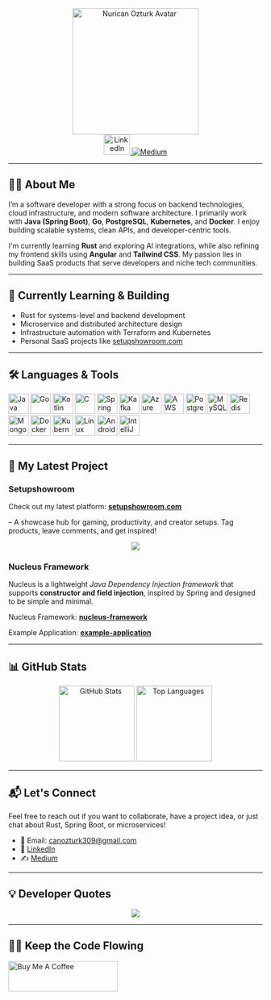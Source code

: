 <div align="center">
  <img height="250" src="https://avatars.githubusercontent.com/u/62218588?v=4" alt="Nurican Ozturk Avatar" />
</div>

<div align="center">
  <a href="https://www.linkedin.com/in/nuricanozturk/" target="_blank">
    <img src="https://raw.githubusercontent.com/maurodesouza/profile-readme-generator/master/src/assets/icons/social/linkedin/default.svg" width="52" height="40" alt="LinkedIn" />
  </a>
<a href="https://medium.com/@nuricanozturk01" target="_blank">
  <img src="https://img.shields.io/badge/Medium-%2312100E.svg?style=for-the-badge&logo=medium&logoColor=white" alt="Medium" />
</a>

</div>

---

## 👨‍💻 About Me

I’m a software developer with a strong focus on backend technologies, cloud infrastructure, and modern software architecture. I primarily work with **Java (Spring Boot)**, **Go**, **PostgreSQL**, **Kubernetes**, and **Docker**. I enjoy building scalable systems, clean APIs, and developer-centric tools.

I'm currently learning **Rust** and exploring AI integrations, while also refining my frontend skills using **Angular** and **Tailwind CSS**. My passion lies in building SaaS products that serve developers and niche tech communities.

---

## 🚀 Currently Learning & Building

- Rust for systems-level and backend development
- Microservice and distributed architecture design
- Infrastructure automation with Terraform and Kubernetes
- Personal SaaS projects like [setupshowroom.com](https://setupshowroom.com)

---

## 🛠 Languages & Tools

<div align="left">
  <img src="https://cdn.jsdelivr.net/gh/devicons/devicon/icons/java/java-original.svg" height="40" alt="Java" />
  <img src="https://cdn.jsdelivr.net/gh/devicons/devicon/icons/go/go-original.svg" height="40" alt="Go" />
  <img src="https://cdn.jsdelivr.net/gh/devicons/devicon/icons/kotlin/kotlin-original.svg" height="40" alt="Kotlin" />
  <img src="https://cdn.jsdelivr.net/gh/devicons/devicon/icons/c/c-original.svg" height="40" alt="C" />
  <img src="https://cdn.jsdelivr.net/gh/devicons/devicon/icons/spring/spring-original.svg" height="40" alt="Spring" />
  <img src="https://cdn.jsdelivr.net/gh/devicons/devicon/icons/apachekafka/apachekafka-original.svg" height="40" alt="Kafka" />
  <img src="https://cdn.jsdelivr.net/gh/devicons/devicon/icons/azure/azure-original.svg" height="40" alt="Azure" />
  <img src="https://cdn.jsdelivr.net/gh/devicons/devicon/icons/amazonwebservices/amazonwebservices-plain-wordmark.svg" height="40" alt="AWS" />
  <img src="https://cdn.jsdelivr.net/gh/devicons/devicon/icons/postgresql/postgresql-original.svg" height="40" alt="PostgreSQL" />
  <img src="https://cdn.jsdelivr.net/gh/devicons/devicon/icons/mysql/mysql-original.svg" height="40" alt="MySQL" />
  <img src="https://cdn.jsdelivr.net/gh/devicons/devicon/icons/redis/redis-original.svg" height="40" alt="Redis" />
  <img src="https://cdn.jsdelivr.net/gh/devicons/devicon/icons/mongodb/mongodb-original.svg" height="40" alt="MongoDB" />
  <img src="https://cdn.jsdelivr.net/gh/devicons/devicon/icons/docker/docker-plain-wordmark.svg" height="40" alt="Docker" />
  <img src="https://cdn.jsdelivr.net/gh/devicons/devicon/icons/kubernetes/kubernetes-plain.svg" height="40" alt="Kubernetes" />
  <img src="https://cdn.jsdelivr.net/gh/devicons/devicon/icons/linux/linux-original.svg" height="40" alt="Linux" />
  <img src="https://cdn.jsdelivr.net/gh/devicons/devicon/icons/androidstudio/androidstudio-original.svg" height="40" alt="Android Studio" />
  <img src="https://cdn.jsdelivr.net/gh/devicons/devicon/icons/intellij/intellij-original.svg" height="40" alt="IntelliJ" />
</div>

---

## 🌟 My Latest Project

### Setupshowroom

Check out my latest platform: [**setupshowroom.com**](https://setupshowroom.com) 

– A showcase hub for gaming, productivity, and creator setups. Tag products, leave comments, and get inspired!

<p align="center">
  <a href="https://setupshowroom.com" target="_blank" rel="noopener noreferrer">
    <img src="https://api.setupshowroom.com/public/card/user/01JR2NW5T24BQKPBEJ9D1MZZ4G/sys-card?type=gaming"/>
  </a>
</p>

### Nucleus Framework

Nucleus is a lightweight _Java Dependency Injection framework_ that supports **constructor and field injection**, inspired by Spring and designed to be simple and minimal.

Nucleus Framework: [**nucleus-framework**](https://github.com/nuricanozturk01/nucleus-framework)

Example Application: [**example-application**](https://github.com/nuricanozturk01/nucleus-framework-example)

---

## 📊 GitHub Stats

<div align="center">
  <img src="https://github-readme-stats.vercel.app/api?username=nuricanozturk01&hide_title=false&hide_rank=false&show_icons=true&include_all_commits=true&count_private=true&disable_animations=false&theme=blueberry&locale=en&hide_border=true" height="150" alt="GitHub Stats" />
  <img src="https://github-readme-stats.vercel.app/api/top-langs?username=nuricanozturk01&locale=en&hide_title=false&layout=compact&card_width=320&langs_count=5&theme=blueberry&hide_border=true" height="150" alt="Top Languages" />
</div>

---

## 📬 Let's Connect

Feel free to reach out if you want to collaborate, have a project idea, or just chat about Rust, Spring Boot, or microservices!

- 📧 Email: [canozturk309@gmail.com](mailto:canozturk309@gmail.com)
- 💼 [LinkedIn](https://linkedin.com/in/nuricanozturk)
- ✍️ [Medium](https://medium.com/@nuricanozturk01)

---

## 💡 Developer Quotes

<div align="center">
  <img src="https://quotes-github-readme.vercel.app/api?type=horizontal&theme=radical" />
</div>

---
## 🧑‍💻 Keep the Code Flowing
<a href="https://www.buymeacoffee.com/canozturk3U" target="_blank"><img src="https://cdn.buymeacoffee.com/buttons/v2/default-yellow.png" alt="Buy Me A Coffee" style="height: 60px !important;width: 217px !important;" ></a>
